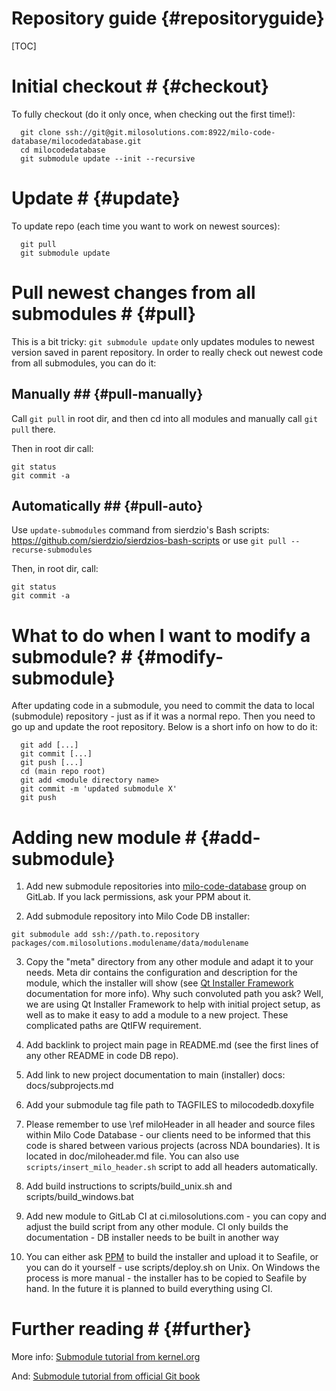 Repository guide {#repositoryguide}
===
[TOC]

# Initial checkout # {#checkout}

To fully checkout (do it only once, when checking out the first time!):
~~~
  git clone ssh://git@git.milosolutions.com:8922/milo-code-database/milocodedatabase.git
  cd milocodedatabase
  git submodule update --init --recursive
~~~

# Update # {#update}

To update repo (each time you want to work on newest sources):
~~~
  git pull
  git submodule update
~~~

# Pull newest changes from all submodules # {#pull}

This is a bit tricky: ```git submodule update``` only updates modules to newest
version saved in parent repository. In order to really check out newest code
from all submodules, you can do it:

## Manually ## {#pull-manually}

Call ```git pull``` in root dir, and then cd into all modules and manually call ```git pull``` there.

Then in root dir call:
~~~
git status
git commit -a
~~~

## Automatically ## {#pull-auto}

Use ```update-submodules``` command from sierdzio's Bash scripts: https://github.com/sierdzio/sierdzios-bash-scripts or use ```git pull --recurse-submodules```

Then, in root dir, call:
~~~
git status
git commit -a
~~~

# What to do when I want to modify a submodule? # {#modify-submodule}

After updating code in a submodule, you need to commit the data to local (submodule)
repository - just as if it was a normal repo. Then you need to go up and update the
root repository. Below is a short info on how to do it:

~~~
  git add [...]
  git commit [...]
  git push [...]
  cd (main repo root)
  git add <module directory name>
  git commit -m 'updated submodule X'
  git push
~~~

# Adding new module # {#add-submodule}

1. Add new submodule repositories into 
[milo-code-database](https://git.milosolutions.com/groups/milo-code-database) 
group on GitLab. If you lack permissions, ask your PPM about it.

2. Add submodule repository into Milo Code DB installer:
~~~
git submodule add ssh://path.to.repository packages/com.milosolutions.modulename/data/modulename
~~~

3. Copy the "meta" directory from any other module and adapt it to your needs.
Meta dir contains the configuration and description for the module, which the
installer will show (see [Qt Installer Framework](http://doc.qt.io/qtinstallerframework/)
documentation for more info).
Why such convoluted path you ask? Well, we are using Qt Installer Framework to 
help with initial project setup, as well as to make it easy to add a module to
a new project. These complicated paths are QtIFW requirement.

4. Add backlink to project main page in README.md (see the first lines of any
other README in code DB repo).

5. Add link to new project documentation to main (installer) docs: docs/subprojects.md

6. Add your submodule tag file path to TAGFILES to milocodedb.doxyfile

7. Please remember to use \ref miloHeader in all header and source files within Milo Code Database - our clients need to be informed that this code is shared between various projects (across NDA boundaries). It is located in doc/miloheader.md file.
You can also use ```scripts/insert_milo_header.sh``` script to add all headers automatically.

8. Add build instructions to scripts/build_unix.sh and scripts/build_windows.bat

9. Add new module to GitLab CI at ci.milosolutions.com - you can copy and adjust the build script from any other module. CI only builds the documentation - DB installer needs to be built in another way

10. You can either ask [PPM](https://wiki.milosolutions.com/index.php/PPM) to build the installer and upload it to Seafile, or you can do it yourself - use scripts/deploy.sh on Unix. On Windows the process is more manual - the installer has to be copied to Seafile by hand. In the future it is planned to build everything using CI.

# Further reading # {#further}

More info: <a href="https://git.wiki.kernel.org/index.php/GitSubmoduleTutorial">Submodule tutorial from kernel.org</a> 

And: <a href="https://git-scm.com/book/en/v2/Git-Tools-Submodules">Submodule tutorial from official Git book</a> 
